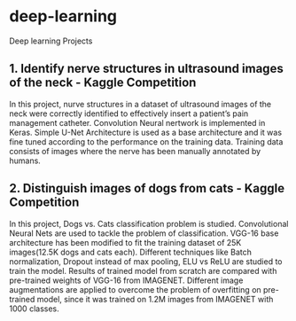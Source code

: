 # deep-learning
Deep learning Projects

## 1. Identify nerve structures in ultrasound images of the neck - Kaggle Competition ##

In this project, nurve structures in a dataset of ultrasound images of the neck were correctly identified to effectively insert a patient’s pain management catheter. Convolution Neural nertwork is implemented in Keras. Simple U-Net Architecture is used as a base architecture and it was fine tuned according to the performance on the training data. Training data consists of images where the nerve has been manually annotated by humans.

## 2. Distinguish images of dogs from cats - Kaggle Competition ##

In this project, Dogs vs. Cats classification problem is studied. Convolutional Neural Nets are used to tackle the problem of classification. VGG-16 base architecture has been modified to fit the training dataset of 25K images(12.5K dogs and cats each). Different techniques like Batch normalization, Dropout instead of max pooling, ELU vs ReLU are studied to train the model. Results of trained model from scratch are compared with pre-trained weights of VGG-16 from IMAGENET. Different image augmentations are applied to overcome the problem of overfitting on pre-trained model, since it was trained on 1.2M images from IMAGENET with 1000 classes.
